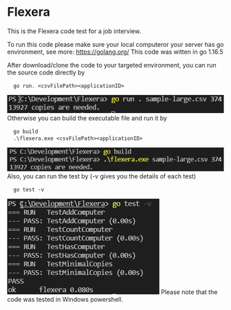 # Flexera

This is the Flexera code test for a job interview.

To run this code please make sure your local computeror your server has go environment, see more: https://golang.org/ 
This code was witten in go 1.16.5

After download/clone the code to your targeted environment, you can run the source code directly by 
```
  go run. <csvFilePath><applicationID>
```
![alt text](https://github.com/jie1311/Flexera/blob/main/img/go_run.png?raw=true)
Otherwise you can build the executable file and run it by
```
  go build
  .\flexera.exe <csvFilePath><applicationID>
```
![alt text](https://github.com/jie1311/Flexera/blob/main/img/go_build.png?raw=true)
Also, you can run the test by (-v gives you the details of each test)
```
  go test -v
```
![alt text](https://github.com/jie1311/Flexera/blob/main/img/go_test.png?raw=true)
Please note that the code was tested in Windows powershell.
